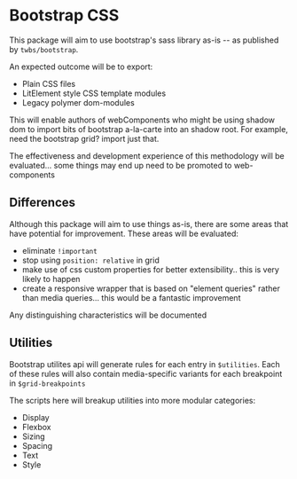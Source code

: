 # Bootstrap CSS

This package will aim to use bootstrap's sass library as-is -- as published by `twbs/bootstrap`.

An expected outcome will be to export:

- Plain CSS files
- LitElement style CSS template modules
- Legacy polymer dom-modules

This will enable authors of webComponents who might be using shadow dom to import bits of bootstrap a-la-carte into an shadow root. For example, need the bootstrap grid? import just that.

The effectiveness and development experience of this methodology will be evaluated... some things may end up need to be promoted to web-components

## Differences

Although this package will aim to use things as-is, there are some areas that have potential for improvement.  These areas will be evaluated:

- eliminate `!important`
- stop using `position: relative` in grid
- make use of css custom properties for better extensibility.. this is very likely to happen
- create a responsive wrapper that is based on "element queries" rather than media queries... this would be a fantastic improvement

Any distinguishing characteristics will be documented

## Utilities

Bootstrap utilites api will generate rules for each entry in `$utilities`. Each of these rules will also contain media-specific variants for each breakpoint in `$grid-breakpoints`

The scripts here will breakup utilities into more modular categories:

- Display
- Flexbox
- Sizing
- Spacing
- Text
- Style
